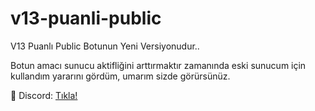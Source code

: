# v13-puanli-public
V13 Puanlı Public Botunun Yeni Versiyonudur..

Botun amacı sunucu aktifliğini arttırmaktır zamanında eski sunucum için kullandım yararını gördüm, umarım sizde görürsünüz.


:ghost: Discord: [Tıkla!](https://discord.gg/wBnRaQt9MD)
